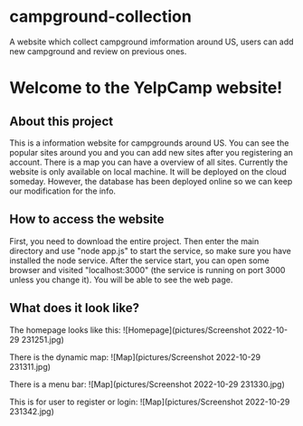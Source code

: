 # campground-collection
A website which collect campground imformation around US, users can add new campground and review on previous ones.

# Welcome to the YelpCamp website!

## About this project
This is a information website for campgrounds around US. You can see the popular sites around you and you can add new sites after you registering an account. There is a map you can have a overview of all sites.
Currently the website is only available on local machine. It will be deployed on the cloud someday. However, the database has been deployed online so we can keep our modification for the info.

## How to access the website
 First, you need to download the entire project. Then enter the main directory and use "node app.js" to start the service, so make sure you have installed the node service. After the service start, you can open some browser and visited "localhost:3000" (the service is running on port 3000 unless you change it). You will be able to see the web page.

## What does it look like?
The homepage looks like this:
![Homepage](pictures/Screenshot 2022-10-29 231251.jpg)

There is the dynamic map:
![Map](pictures/Screenshot 2022-10-29 231311.jpg)

There is a menu bar:
![Map](pictures/Screenshot 2022-10-29 231330.jpg)

This is for user to register or login:
![Map](pictures/Screenshot 2022-10-29 231342.jpg)

